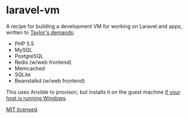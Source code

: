 # laravel-vm

A recipe for building a development VM for working on Laravel and apps, written to [Taylor's demands][shopping-list]:

- PHP 5.5
- MySQL
- PostgreSQL
- Redis (w/web frontend)
- Memcached
- SQLite
- Beanstalkd (w/web frontend)

This uses Ansible to provison, but installs it on the guest machine [if your host is running Windows][ansible-windows].

[MIT licensed](LICENSE).

[shopping-list]: http://paste.laravel.com/V3q
[ansible-windows]: https://groups.google.com/d/msg/ansible-project/17YZIgArn2g/vY-QDVVUKusJ

